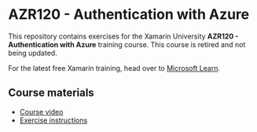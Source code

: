 # AZR120 - Authentication with Azure

This repository contains exercises for the Xamarin University **AZR120 - Authentication with Azure** training course.
This course is retired and not being updated.

For the latest free Xamarin training, head over to [Microsoft Learn](https://aka.ms/learn-xamarin).

## Course materials

* [Course video](https://www.youtube.com/playlist?list=PL5kjezgaPFo9MP4I6uA3nha4CMII63K_c)
* [Exercise instructions](https://XamarinUniversity.github.io/AZR120/)

